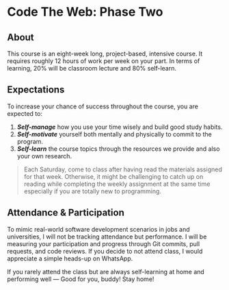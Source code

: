 # Code The Web: Phase Two

## About

This course is an eight-week long, project-based, intensive course. It requires roughly 12 hours of work per week on your part. In terms of learning, 20% will be classroom lecture and 80% self-learn.

## Expectations

To increase your chance of success throughout the course, you are expected to:

1. ***Self-manage*** how you use your time wisely and build good study habits.
2. ***Self-motivate*** yourself both mentally and physically to commit to the program.
3. ***Self-learn*** the course topics through the resources we provide and also your own research.

> Each Saturday, come to class after having read the materials assigned for that week. Otherwise, it might be challenging to catch up on reading while completing the weekly assignment at the same time especially if you are totally new to programming.

## Attendance & Participation

To mimic real-world software development scenarios in jobs and universities, I will not be tracking attendance but performance. I will be measuring your participation and progress through Git commits, pull requests, and code reviews. If you decide to not attend class, I would appreciate a simple heads-up on WhatsApp. 

If you rarely attend the class but are always self-learning at home and performing well — Good for you, buddy! Stay home!